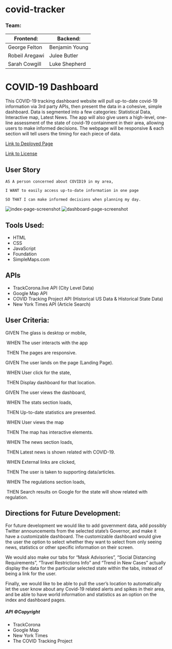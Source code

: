 # covid-tracker

### Team:
| Frontend:      | Backend:       |
| -------------- | -------------- |
| George Felton  | Benjamin Young |
| Robeil Aregawi | Julee Butler   |
| Sarah Cowgill  | Luke Shepherd  |

# COVID-19 Dashboard

This COVID-19 tracking dashboard website will pull up-to-date covid-19 information via 3rd party APIs, then present the data in a cohesive, simple dashboard. Data is segmented into a few categories: Statistical Data, Interactive map, Latest News. The app will also give users a high-level, one-line assessment of the state of covid-19 containment in their area, allowing users to make informed decisions. The webpage will be responsive & each section will tell users the timing for each piece of data.

[Link to Deployed Page](https://sheplt1.github.io/covid-tracker/)

[Link to License](./LICENSE)

## User Story

``` 
AS A person concerned about COVID19 in my area,

I WANT to easily access up-to-date information in one page

SO THAT I can make informed decisions when planning my day.
```
![index-page-screenshot](https://github.com/ShepLT1/covid-tracker/blob/master/Assets/Images/index.png)
![dashboard-page-screenshot](https://github.com/ShepLT1/covid-tracker/blob/master/Assets/Images/dashboard.png)

## Tools Used:

* HTML
* CSS
* JavaScript
* Foundation
* SimpleMaps.com

## APIs

* TrackCorona.live  API (City Level Data)
* Google Map API
* COVID Tracking Project API (Historical US Data & Historical State Data)
* New York Times API (Article Search)

## User Criteria:

GIVEN The glass is desktop or mobile,

​	WHEN The user interacts with the app

​	THEN The pages are responsive.

GIVEN The user lands on the page (Landing Page).

​	WHEN User click for the state,

​	THEN Display dashboard for that location.

GIVEN The user views the dashboard,

​	WHEN The stats section loads,

​	THEN Up-to-date statistics are presented.

​	WHEN User views the map

​	THEN The map has interactive elements.

​	WHEN The news section loads,

​	THEN Latest news is shown related with COVID-19.

​	WHEN External links are clicked,

​	THEN The user is taken to supporting data/articles.

​	WHEN The regulations section loads,

​	THEN Search results on Google for the state will show related with regulation.



## Directions for Future Development:

For future development we would like to add government data, add possibly Twitter announcements from the selected state’s Governor, and make it have a customizable dashboard. The customizable dashboard would give the user the option to select whether they want to select from only seeing news, statistics or other specific information on their screen. 

We would also make our tabs for “Mask Advisories”, “Social Distancing Requirements”, “Travel Restrictions Info” and “Trend in New Cases” actually display the data for the particular selected state within the tabs, instead of being a link for the user. 

Finally, we would like to be able to pull the user’s location to automatically let the user know about any Covid-19 related alerts and spikes in their area, and be able to have world information and statistics as an option on the index and dashboard pages. 





##### API ©Copyright

* TrackCorona
* Google Map
* New York Times
* The COVID Tracking Project
